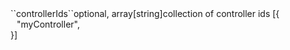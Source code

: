 <tr><td>``controllerIds``</td><td>optional, array[string]</td><td>collection of controller ids</td>
<td> [{
  <div style="padding-left:10px;">"myController",</div>
  }]</td>
<td></td></tr>
